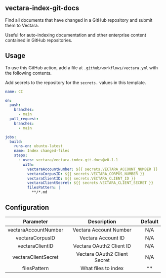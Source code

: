 ## vectara-index-git-docs

Find all documents that have changed in a GitHub repository and submit them to Vectara.

Useful for auto-indexing documentation and other enterprise content contained in GitHub repositories.

## Usage

To use this GitHub action, add a file at `.github/workflows/vectara.yml` with the following contents.

Add secrets to the repository for the `secrets.` values in this template.

```yaml
name: CI

on:
  push:
    branches:
      - main
  pull_request:
    branches:
      - main

jobs:
  build:
    runs-on: ubuntu-latest
    name: Index changed-files
    steps:
      - uses: vectara/vectara-index-git-docs@v0.1.1
        with:
          vectaraAccountNumber: ${{ secrets.VECTARA_ACCOUNT_NUMBER }}
          vectaraCorpusID: ${{ secrets.VECTARA_CORPUS_NUMBER }}
          vectaraClientID: ${{ secrets.VECTARA_CLIENT_ID }}
          vectaraClientSecret: ${{ secrets.VECTARA_CLIENT_SECRET }}
          filesPattern: |
            **/*.md
```

## Configuration
|      Parameter       |   Description                | Default
|:--------------------:|:----------------------------:|:----------------------------:
| vectaraAccountNumber | Vectara Account Number       | N/A
|    vectaraCorpusID   | Vectara Account ID           | N/A
|    vectaraClientID   | Vectara OAuth2 Client ID     | N/A
|  vectaraClientSecret | Vectara OAuth2 Client Secret | N/A
|     filesPattern     | What files to index          | **
